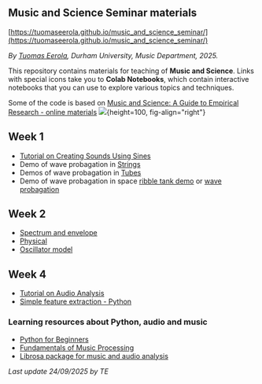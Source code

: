 ## Music and Science Seminar materials
[https://tuomaseerola.github.io/music_and_science_seminar/](https://tuomaseerola.github.io/music_and_science_seminar/)

_By [Tuomas Eerola](https://www.durham.ac.uk/staff/tuomas-eerola/), Durham University, Music Department, 2025._

This repository contains materials for teaching of **Music and Science**. Links with special icons take you to **Colab Notebooks**, which contain interactive notebooks that you can use to explore various topics and techniques. 

Some of the code is based on [Music and Science: A Guide to Empirical Research - online materials](https://tuomaseerola.github.io/emr/) ![](https://tuomaseerola.github.io/emr/images/music_and_science_cover_sm.png){height=100, fig-align="right"}

## Week 1

- [Tutorial on Creating Sounds Using Sines](https://colab.research.google.com/github/tuomaseerola/music_and_science_seminar/blob/master/week1.ipynb) 
- Demo of wave probagation in [Strings](https://ophysics.com/waves6.html)
- Demos of wave probagation in [Tubes](https://ophysics.com/w10b.html)
- Demo of wave probagation in space [ribble tank demo](https://www.falstad.com/ripple/) or [wave probagation](https://visualpde.com/sim/?preset=waveEquation)

## Week 2

- [Spectrum and envelope](https://colab.research.google.com/github/tuomaseerola/emr/blob/main/nb/Chapter10.2.ipynb) 
- [Physical](https://colab.research.google.com/github/tuomaseerola/emr/blob/main/nb/Chapter10.3.ipynb) 
- [Oscillator model](https://colab.research.google.com/github/FelipeTorr/KuramotoNetworksPackage/blob/main/KuramotoNotebook.ipynb#scrollTo=split-mixture) 

## Week 4

- [Tutorial on Audio Analysis](https://colab.research.google.com/github/tuomaseerola/music_and_science_seminar/blob/master/seminar2A.ipynb) 
- [Simple feature extraction - Python](https://github.com/tuomaseerola/music_and_science_seminar/blob/master/corpus_feature_extraction.ipynb) 

### Learning resources about Python, audio and music

- [Python for Beginners](https://www.python.org/about/gettingstarted/)
- [Fundamentals of Music Processing](https://www.audiolabs-erlangen.de/resources/MIR/FMP/C0/C0.html)
- [Librosa package for music and audio analysis](https://librosa.org/doc/main/index.html)

_Last update 24/09/2025 by TE_

